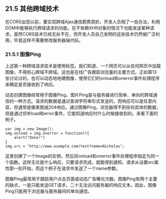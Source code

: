 ## 21.5 其他跨域技术

在CORS出现以前，要实现跨域Ajax通信颇费周折。开发人员相了一些办法，利用DOM中能够执行跨域请求的功能，在不依赖XHR对象的情况下也能发送某种请求。虽然CORS技术已经无处不在，但开发人员自己发明的这些技术仍然被广泛利用，毕竟这样不需要修改服务器端代码。


### 21.5.1 图像Ping

上述第一种跨域请求技术是使用<img>标签。我们知道，一个网页可以从任何网页中加载图像，不用担心跨域不跨域。这也是在线广告跟踪浏览量的主要方式。正如第13张讨论过的，也可以动态地地建图像，使用它们的onload和onerror事件处理程序来确定是否接收到了响应。

动态创建图像经常用于图像Ping。图片Ping是与服务器进行简单、单向的跨域通信的一种方式。请求的数据是通过查询字符串形式发送的，而响应可以是任意内容，但通常是像素图或204响应。通过图像Ping，浏览器得不到任何具体的数据，但是通过侦听load和error事件，它能知道响应时什么时候接收到的。来看下面的例子。

    var img = new Image();
    img.onload = img.onerror = function(){
    	alert("Done!")
    }
    img.src = "http://www.example.com/test?name=Nicholas";

这里创建了一个Image的实例，然后将onload和onerror事件处理程序指定为同一个函数。这样无论是什么响应，只要请求完成，就能得到通知。请求从设置src属性那一刻开始，而这个例子在请求中发送了一个name参数。

图像Ping最常用于跟踪用户点击页面或动态广告曝光次数。图像Ping有两个主要的缺点，一是只能发送GET请求，二十无法访问服务器的响应文本。因此，图像Ping只能用于浏览器与服务器间的单向通信。